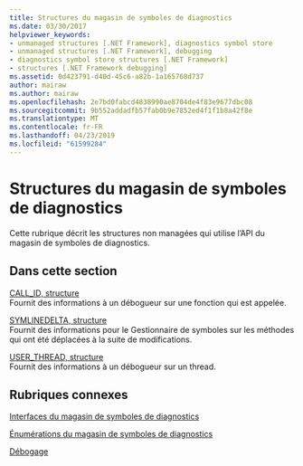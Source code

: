 ```yaml
---
title: Structures du magasin de symboles de diagnostics
ms.date: 03/30/2017
helpviewer_keywords:
- unmanaged structures [.NET Framework], diagnostics symbol store
- unmanaged structures [.NET Framework], debugging
- diagnostics symbol store structures [.NET Framework]
- structures [.NET Framework debugging]
ms.assetid: 0d423791-d40d-45c6-a82b-1a165768d737
author: mairaw
ms.author: mairaw
ms.openlocfilehash: 2e7bd0fabcd4838990ae8704de4f83e9677dbc08
ms.sourcegitcommit: 9b552addadfb57fab0b9e7852ed4f1f1b8a42f8e
ms.translationtype: MT
ms.contentlocale: fr-FR
ms.lasthandoff: 04/23/2019
ms.locfileid: "61599284"
---
```

# <a name="diagnostics-symbol-store-structures"></a>Structures du magasin de symboles de diagnostics
Cette rubrique décrit les structures non managées qui utilise l’API du magasin de symboles de diagnostics.  
  
## <a name="in-this-section"></a>Dans cette section  
 [CALL_ID, structure](../../../../docs/framework/unmanaged-api/diagnostics/call-id-structure.md)  
 Fournit des informations à un débogueur sur une fonction qui est appelée.  
  
 [SYMLINEDELTA, structure](../../../../docs/framework/unmanaged-api/diagnostics/symlinedelta-structure.md)  
 Fournit des informations pour le Gestionnaire de symboles sur les méthodes qui ont été déplacées à la suite de modifications.  
  
 [USER_THREAD, structure](../../../../docs/framework/unmanaged-api/diagnostics/user-thread-structure.md)  
 Fournit des informations à un débogueur sur un thread.  
  
## <a name="related-sections"></a>Rubriques connexes  
 [Interfaces du magasin de symboles de diagnostics](../../../../docs/framework/unmanaged-api/diagnostics/diagnostics-symbol-store-interfaces.md)  
  
 [Énumérations du magasin de symboles de diagnostics](../../../../docs/framework/unmanaged-api/diagnostics/diagnostics-symbol-store-enumerations.md)  
  
 [Débogage](../../../../docs/framework/unmanaged-api/debugging/index.md)
